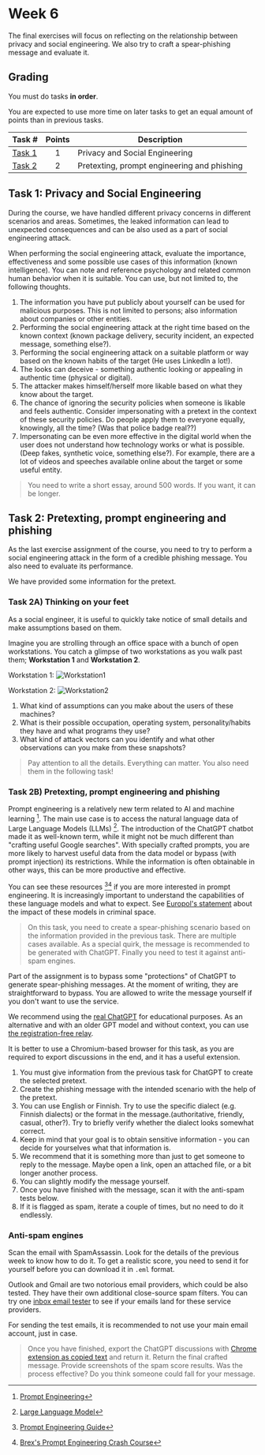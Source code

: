 # **Week 6**

The final exercises will focus on reflecting on the relationship between privacy and social engineering. 
We also try to craft a spear-phishing message and evaluate it.

## Grading

You must do tasks **in order**.

You are expected to use more time on later tasks to get an equal amount of points than in previous tasks.

Task #|Points|Description|
-----|:---:|-----------|
[Task 1](#task-1-privacy-and-social-engineering) | 1 | Privacy and Social Engineering
[Task 2](#task-2b-pretexting-prompt-engineering-and-phishing) | 2 | Pretexting, prompt engineering and phishing


##  **Task 1:** Privacy and Social Engineering

During the course, we have handled different privacy concerns in different scenarios and areas.
Sometimes, the leaked information can lead to unexpected consequences and can be also used as a part of social engineering attack. 

When performing the social engineering attack, evaluate the importance, effectiveness and some possible use cases of this information (known intelligence). 
You can note and reference psychology and related common human behavior when it is suitable.
You can use, but not limited to, the following thoughts.

1. The information you have put publicly about yourself can be used for malicious purposes. This is not limited to persons; also information about companies or other entities.
2. Performing the social engineering attack at the right time based on the known context (known package delivery, security incident, an expected message, something else?).
3. Performing the social engineering attack on a suitable platform or way based on the known habits of the target (He uses LinkedIn a lot!). 
4. The looks can deceive - something authentic looking or appealing in authentic time (physical or digital).
5. The attacker makes himself/herself more likable based on what they know about the target. 
6. The chance of ignoring the security policies when someone is likable and feels authentic. Consider impersonating with a pretext in the context of these security policies. Do people apply them to everyone equally, knowingly, all the time? (Was that police badge real??)
7. Impersonating can be even more effective in the digital world when the user does not understand how technology works or what is possible. (Deep fakes, synthetic voice, something else?). For example, there are a lot of videos and speeches available online about the target or some useful entity.

> You need to write a short essay, around 500 words. If you want, it can be longer.

## **Task 2:**  Pretexting, prompt engineering and phishing

As the last exercise assignment of the course, you need to try to perform a social engineering attack in the form of a credible phishing message. 
You also need to evaluate its performance. 

We have provided some information for the pretext.

### **Task 2A)** Thinking on your feet

As a social engineer, it is useful to quickly take notice of small details and make assumptions based on them.

Imagine you are strolling through an office space with a bunch of open workstations. You catch a glimpse of two workstations as you walk past them; **Workstation 1** and **Workstation 2**.

Workstation 1:
![Workstation1](images/Workstation1.jpg)

Workstation 2:
![Workstation2](images/Workstation2.jpg)

1. What kind of assumptions can you make about the users of these machines?
2. What is their possible occupation, operating system, personality/habits they have and what programs they use?
3. What kind of attack vectors can you identify and what other observations can you make from these snapshots?

> Pay attention to all the details. Everything can matter. You also need them in the following task!

### **Task 2B)** Pretexting, prompt engineering and phishing

Prompt engineering is a relatively new term related to AI and machine learning [^1].
The main use case is to access the natural language data of Large Language Models  (LLMs) [^2].
The introduction of the ChatGPT chatbot made it as well-known term, while it might not be much different than "crafting useful Google searches".
With specially crafted prompts, you are more likely to harvest useful data from the data model or bypass (with prompt injection) its restrictions.
While the information is often obtainable in other ways, this can be more productive and effective.

You can see these resources [^3][^4] if you are more interested in prompt engineering.
It is increasingly important to understand the capabilities of these language models and what to expect.
See [Europol's statement](https://www.europol.europa.eu/publications-events/publications/chatgpt-impact-of-large-language-models-law-enforcement) about the impact of these models in criminal space.


> On this task, you need to create a spear-phishing scenario based on the information provided in the previous task.
There are multiple cases available.
As a special quirk, the message is recommended to be generated with ChatGPT.
Finally you need to test it against anti-spam engines.

Part of the assignment is to bypass some "protections" of ChatGPT to generate spear-phishing messages. 
At the moment of writing, they are straightforward to bypass.
You are allowed to write the message yourself if you don't want to use the service. 

We recommend using the [real ChatGPT](https://chat.openai.com/auth/login) for educational purposes.
As an alternative and with an older GPT model and without context, you can use [the registration-free relay](https://chatgpt.org/chat).

It is better to use a Chromium-based browser for this task, as you are required to export discussions in the end, and it has a useful extension.

1. You must give information from the previous task for ChatGPT to create the selected pretext.
2. Create the phishing message with the intended scenario with the help of the pretext.
3. You can use English or Finnish. Try to use the specific dialect (e.g. Finnish dialects) or the format in the message.(authoritative, friendly, casual, other?). Try to briefly verify whether the dialect looks somewhat correct.
3. Keep in mind that your goal is to obtain sensitive information - you can decide for yourselves what that information is.
4. We recommend that it is something more than just to get someone to reply to the message. Maybe open a link, open an attached file, or a bit longer another process.
5. You can slightly modify the message yourself.
6. Once you have finished with the message, scan it with the anti-spam tests below.
7. If it is flagged as spam, iterate a couple of times, but no need to do it endlessly.

### Anti-spam engines

Scan the email with SpamAssassin. Look for the details of the previous week to know how to do it. 
To get a realistic score, you need to send it for yourself before you can download it in `.eml` format.

Outlook and Gmail are two notorious email providers, which could be also tested.
They have their own additional close-source spam filters.
You can try one [inbox email tester](https://glockapps.com/inbox-email-tester/) to see if your emails land for these service providers. 

For sending the test emails, it is recommended to not use your main email account, just in case. 

> Once you have finished, export the ChatGPT discussions with [Chrome extension as copied text](https://chrome.google.com/webstore/detail/export-chatgpt-conversati/clgidpflecgaaabfcmdmkcgebpbadgoc) and return it. 
> Return the final crafted message.
> Provide screenshots of the spam score results.
> Was the process effective? Do you think someone could fall for your message. 

[^1]: [Prompt Engineering](https://en.wikipedia.org/wiki/Prompt_engineering)
[^2]: [Large Language Model](https://en.wikipedia.org/wiki/Large_language_model)
[^3]: [Prompt Engineering Guide](https://github.com/dair-ai/Prompt-Engineering-Guide)
[^4]: [Brex's Prompt Engineering Crash Course](https://github.com/brexhq/prompt-engineering)